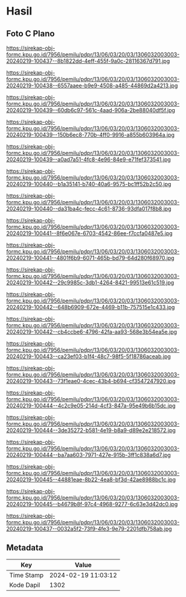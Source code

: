 # Hasil

## Foto C Plano

https://sirekap-obj-formc.kpu.go.id/7956/pemilu/pdpr/13/06/03/20/03/1306032003003-20240219-100437--8b1822dd-4eff-455f-9a0c-28116367d791.jpg

https://sirekap-obj-formc.kpu.go.id/7956/pemilu/pdpr/13/06/03/20/03/1306032003003-20240219-100438--6557aaee-b9e9-4508-a485-44869d2a4213.jpg

https://sirekap-obj-formc.kpu.go.id/7956/pemilu/pdpr/13/06/03/20/03/1306032003003-20240219-100439--60db6c97-561c-4aad-906a-2be88040df5f.jpg

https://sirekap-obj-formc.kpu.go.id/7956/pemilu/pdpr/13/06/03/20/03/1306032003003-20240219-100439--150b6ec8-770b-4ff0-9916-a855b603964a.jpg

https://sirekap-obj-formc.kpu.go.id/7956/pemilu/pdpr/13/06/03/20/03/1306032003003-20240219-100439--a0ad7a51-4fc8-4e96-84e9-e71fef373541.jpg

https://sirekap-obj-formc.kpu.go.id/7956/pemilu/pdpr/13/06/03/20/03/1306032003003-20240219-100440--b1a35141-b740-40a6-9575-bc1ff52b2c50.jpg

https://sirekap-obj-formc.kpu.go.id/7956/pemilu/pdpr/13/06/03/20/03/1306032003003-20240219-100440--da31ba4c-fecc-4c61-8736-93dfa017f8b8.jpg

https://sirekap-obj-formc.kpu.go.id/7956/pemilu/pdpr/13/06/03/20/03/1306032003003-20240219-100441--8f6e067e-6703-4542-86ee-f7ccfa0487e5.jpg

https://sirekap-obj-formc.kpu.go.id/7956/pemilu/pdpr/13/06/03/20/03/1306032003003-20240219-100441--4801f6b9-6071-465b-bd79-64d280f68970.jpg

https://sirekap-obj-formc.kpu.go.id/7956/pemilu/pdpr/13/06/03/20/03/1306032003003-20240219-100442--29c9985c-3db1-4264-8421-99513e61c519.jpg

https://sirekap-obj-formc.kpu.go.id/7956/pemilu/pdpr/13/06/03/20/03/1306032003003-20240219-100442--648b6909-672e-4469-b11b-757515e1c433.jpg

https://sirekap-obj-formc.kpu.go.id/7956/pemilu/pdpr/13/06/03/20/03/1306032003003-20240219-100442--cb4ccbe6-4796-42fa-aa93-568e3b54ea5e.jpg

https://sirekap-obj-formc.kpu.go.id/7956/pemilu/pdpr/13/06/03/20/03/1306032003003-20240219-100443--ca23ef03-b1f4-48c7-98f5-5f18786aceab.jpg

https://sirekap-obj-formc.kpu.go.id/7956/pemilu/pdpr/13/06/03/20/03/1306032003003-20240219-100443--73f1eae0-4cec-43b4-b694-cf3547247920.jpg

https://sirekap-obj-formc.kpu.go.id/7956/pemilu/pdpr/13/06/03/20/03/1306032003003-20240219-100444--4c2c9e05-214d-4cf3-847a-95e49b6b15dc.jpg

https://sirekap-obj-formc.kpu.go.id/7956/pemilu/pdpr/13/06/03/20/03/1306032003003-20240219-100444--3de35272-b581-4e19-b8a9-d89e2e218572.jpg

https://sirekap-obj-formc.kpu.go.id/7956/pemilu/pdpr/13/06/03/20/03/1306032003003-20240219-100444--ba7aa603-7971-427e-915b-3ff1c838a6d7.jpg

https://sirekap-obj-formc.kpu.go.id/7956/pemilu/pdpr/13/06/03/20/03/1306032003003-20240219-100445--44881eae-8b22-4ea8-bf3d-42ae8988bc1c.jpg

https://sirekap-obj-formc.kpu.go.id/7956/pemilu/pdpr/13/06/03/20/03/1306032003003-20240219-100445--b4679b8f-97c4-4968-9277-6c63e3d42dc0.jpg

https://sirekap-obj-formc.kpu.go.id/7956/pemilu/pdpr/13/06/03/20/03/1306032003003-20240219-100437--0032a5f2-73f9-4fe3-9e79-2201dfb758ab.jpg


## Metadata

| Key        | Value               |
| ---------- | ------------------- |
| Time Stamp | 2024-02-19 11:03:12 |
| Kode Dapil | 1302                |




